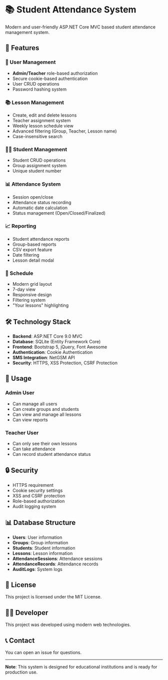 # 📚 Student Attendance System

Modern and user-friendly ASP.NET Core MVC based student attendance management system.

## 🚀 Features

### 👥 User Management
- **Admin/Teacher** role-based authorization
- Secure cookie-based authentication
- User CRUD operations
- Password hashing system

### 📚 Lesson Management
- Create, edit and delete lessons
- Teacher assignment system
- Weekly lesson schedule view
- Advanced filtering (Group, Teacher, Lesson name)
- Case-insensitive search

### 👨‍🎓 Student Management
- Student CRUD operations
- Group assignment system
- Unique student number

### 📊 Attendance System
- Session open/close
- Attendance status recording
- Automatic date calculation
- Status management (Open/Closed/Finalized)

### 📈 Reporting
- Student attendance reports
- Group-based reports
- CSV export feature
- Date filtering
- Lesson detail modal

### 📅 Schedule
- Modern grid layout
- 7-day view
- Responsive design
- Filtering system
- "Your lessons" highlighting

## 🛠️ Technology Stack

- **Backend**: ASP.NET Core 9.0 MVC
- **Database**: SQLite (Entity Framework Core)
- **Frontend**: Bootstrap 5, jQuery, Font Awesome
- **Authentication**: Cookie Authentication
- **SMS Integration**: NetGSM API
- **Security**: HTTPS, XSS Protection, CSRF Protection

## 📱 Usage

### Admin User
- Can manage all users
- Can create groups and students
- Can view and manage all lessons
- Can view reports

### Teacher User
- Can only see their own lessons
- Can take attendance
- Can record student attendance status

## 🔒 Security

- HTTPS requirement
- Cookie security settings
- XSS and CSRF protection
- Role-based authorization
- Audit logging system

## 📊 Database Structure

- **Users**: User information
- **Groups**: Group information
- **Students**: Student information
- **Lessons**: Lesson information
- **AttendanceSessions**: Attendance sessions
- **AttendanceRecords**: Attendance records
- **AuditLogs**: System logs


## 📄 License

This project is licensed under the MIT License.

## 👨‍💻 Developer

This project was developed using modern web technologies.

## 📞 Contact

You can open an issue for questions.

---

**Note**: This system is designed for educational institutions and is ready for production use.
